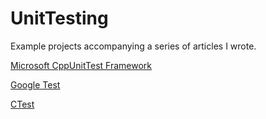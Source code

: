 # UnitTesting
 Example projects accompanying a series of articles I wrote.
 
 [Microsoft CppUnitTest Framework](https://timrademaker405547824.wordpress.com/2020/05/04/unit-testing---microsoft-cppunittest-framework-(c++)/)
 
[Google Test](https://timrademaker405547824.wordpress.com/2020/05/05/unit-testing---google-test-(c++)/)
 
[CTest](https://timrademaker405547824.wordpress.com/2020/05/05/unit-testing---ctest/)
